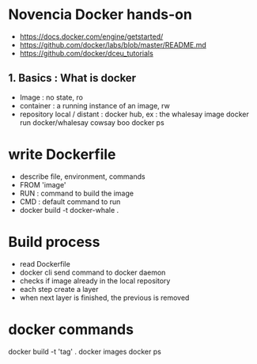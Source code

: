 # Novencia Docker hands-on

* https://docs.docker.com/engine/getstarted/
* https://github.com/docker/labs/blob/master/README.md
* https://github.com/docker/dceu_tutorials

## 1. Basics : What is docker
 * Image : no state, ro
 * container : a running instance of an image, rw
 * repository local / distant : docker hub, ex : the whalesay image
 docker run docker/whalesay cowsay boo
 docker ps
 
 # write Dockerfile
 
 * describe file, environment, commands
 * FROM 'image'
 * RUN : command to build the image
 * CMD : default command to run
 * docker build -t docker-whale .
 
 # Build process
 
 * read Dockerfile
 * docker cli send command to docker daemon
 * checks if image already in the local repository
 * each step create a layer
 * when next layer is finished, the previous is removed
 
 # docker commands
 docker build -t 'tag' .
 docker images
 docker ps
 
